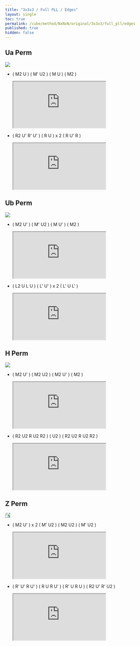 ```yaml
---
title: "3x3x3 / Full PLL / Edges"
layout: single
toc: true
permalink: /cube/method/NxNxN/original/3x3x3/full_pll/edges
published: true
hidden: false
---
```


<head>
  <base target="_blank">
  <link
    rel   = "stylesheet"
    type  = "text/css"
    href  = "/assets/css/ruwix/iframe_w_ul.css"
  >
</head>



## Ua Perm

<a href="https://www.speedsolving.com/wiki/index.php/PLL#U_Permutation_:_a">
  <img src="https://www.speedsolving.com/wiki/images/6/6b/U1.gif">
</a>

- ( M2 U ) ( M' U2 ) ( M U ) ( M2 )

  <iframe
    scrolling = "no"
    src       = "https://ruwix.com/widget/3d/?alg=M2'%20U%20M'%20U2%20M%20U%20M2'&colored=U*&solved=U-&hover=9&speed=500&flags=canvas"
  ></iframe>

- ( R2 U' R' U' ) ( R U ) x 2 ( R U' R )

  <iframe
    scrolling = "no"
    src       = "https://ruwix.com/widget/3d/?alg=R2'%20U'%20R'%20U'%20R%20U%20R%20U%20R%20U'%20R&colored=U*&solved=U-&hover=9&speed=500&flags=canvas"
  ></iframe>



## Ub Perm

<a href="https://www.speedsolving.com/wiki/index.php/PLL#U_Permutation_:_b">
  <img src="https://www.speedsolving.com/wiki/images/4/47/U.gif">
</a>

- ( M2 U' ) ( M' U2 ) ( M U' ) ( M2 )

  <iframe
    scrolling = "no"
    src       = "https://ruwix.com/widget/3d/?alg=M2'%20U'%20M'%20U2'%20M%20U'%20M2'&colored=U*&solved=U-&hover=9&speed=500&flags=canvas"
  ></iframe>

- ( L2 U L U ) ( L' U' ) x 2 ( L' U L' )

  <iframe
    scrolling = "no"
    src       = "https://ruwix.com/widget/3d/?alg=L2%20U%20L%20U%20L'%20U'%20L'%20U'%20L'%20U%20L'&colored=U*&solved=U-&hover=9&speed=500&flags=canvas"
  ></iframe>



## H Perm

<a href="https://www.speedsolving.com/wiki/index.php/PLL#H_Permutation">
  <img src="https://www.speedsolving.com/wiki/images/7/72/H-perm.PNG">
</a>

- ( M2 U' ) ( M2 U2 ) ( M2 U' ) ( M2 )

  <iframe
    scrolling = "no"
    src       = "https://ruwix.com/widget/3d/?alg=M2'%20U'%20M2'%20U2'%20M2'%20U'%20M2'&colored=U*&solved=U-&hover=9&speed=500&flags=canvas"
  ></iframe>

- ( R2 U2 R U2 R2 ) ( U2 ) ( R2 U2 R U2 R2 )

  <iframe
    scrolling = "no"
    src       = "https://ruwix.com/widget/3d/?alg=R2%20U2'%20R%20U2'%20R2%20U2'%20R2%20U2'%20R%20U2'%20R2&colored=U*&solved=U-&hover=9&speed=500&flags=canvas"
  ></iframe>



## Z Perm

<a href="https://www.speedsolving.com/wiki/index.php/PLL#Z_Permutation">
  <img src="https://www.speedsolving.com/wiki/images/2/2c/Z.gif" style="transform:rotate(-90deg)">
</a>

- ( M2 U' ) x 2 ( M' U2 ) ( M2 U2 ) ( M' U2 )

  <iframe
    scrolling = "no"
    src       = "https://ruwix.com/widget/3d/?alg=M2'%20U'%20M2'%20U'%20M'%20U2'%20M2'%20U2'%20M'%20U2'&colored=U*&solved=U-&hover=9&speed=500&flags=canvas"
  ></iframe>

- ( R' U' R U' ) ( R U R U' ) ( R' U R U ) ( R2 U' R' U2 )

  <iframe
    scrolling = "no"
    src       = "https://ruwix.com/widget/3d/?alg=R'%20U'%20R%20U'%20R%20U%20R%20U'%20R'%20U%20R%20U%20R2'%20U'%20R'%20U2'&colored=U*&solved=U-&hover=9&speed=500&flags=canvas"
  ></iframe>
